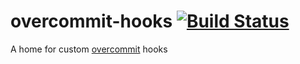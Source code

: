 # overcommit-hooks [![Build Status](https://travis-ci.org/awseward/overcommit-hooks.svg?branch=master)](https://travis-ci.org/awseward/overcommit-hooks)
A home for custom [overcommit](https://github.com/brigade/overcommit) hooks
